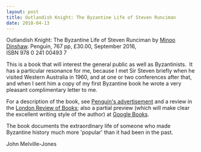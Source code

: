 ```yaml
---
layout: post
title: Outlandish Knight: The Byzantine Life of Steven Runciman
date: 2018-04-13
---
```


Outlandish Knight: The Byzantine Life of Steven Runciman by [Minoo
Dinshaw](https://www.lrb.co.uk/search?author=Dinshaw,+Minoo). Penguin,
767 pp, £30.00, September 2016, ISBN 978 0 241 00493 7

This
is a book that will interest the general public as well as
Byzantinists.  It has a particular resonance for me, because I met Sir
Steven briefly when he visited Western Australia in 1960, and at one or
two conferences after that, and when I sent him a copy of my first
Byzantine book he wrote a very pleasant complimentary letter to
me.

For a description of the book, see [Penguin's
advertisement](https://www.penguin.com.au/books/outlandish-knight-9780141979472)
and a review in the [London Review of
Books](https://www.lrb.co.uk/v38/n20/rosemary-hill/herberts-and-herbertinas);
also a partial preview (which will make clear the excellent writing
style of the author) at [Google
Books](https://books.google.com.au/books?id=d__cCwAAQBAJ&pg=PT11&lpg=PT11&dq=order+whirling+dervishes+runciman&source=bl&ots=wJoKt-owiN&sig=rCDuwj66HlH1kMFxDMZmt2aRnG4&hl=en&sa=X&ved=0ahUKEwiitvutn7HaAhVLlZQKHeMvBSoQ6AEIOjAH#v=onepage&q=order%20whirling%20dervishes%20runciman&f=false).

The
book documents the extraordinary life of someone who made Byzantine
history much more 'popular' than it had been in the
past.

John Melville-Jones

